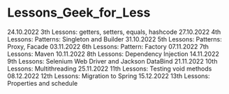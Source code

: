 # Lessons_Geek_for_Less
24.10.2022 3th Lessons: getters, setters, equals, hashcode 
27.10.2022 4th Lessons: Patterns: Singleton and Builder
31.10.2022 5th Lessons: Patterns: Proxy, Facade
03.11.2022 6th Lessons: Pattern: Factory
07.11.2022 7th Lessons: Maven
10.11.2022 8th Lessons: Dependency Injection
14.11.2022 9th Lessons: Selenium Web Driver and Jackson DataBind
21.11.2022 10th Lessons: Multithreading
25.11.2022 11th Lessons: Testing void methods
08.12.2022 12th Lessons: Migration to Spring
15.12.2022 13th Lessons: Properties and schedule